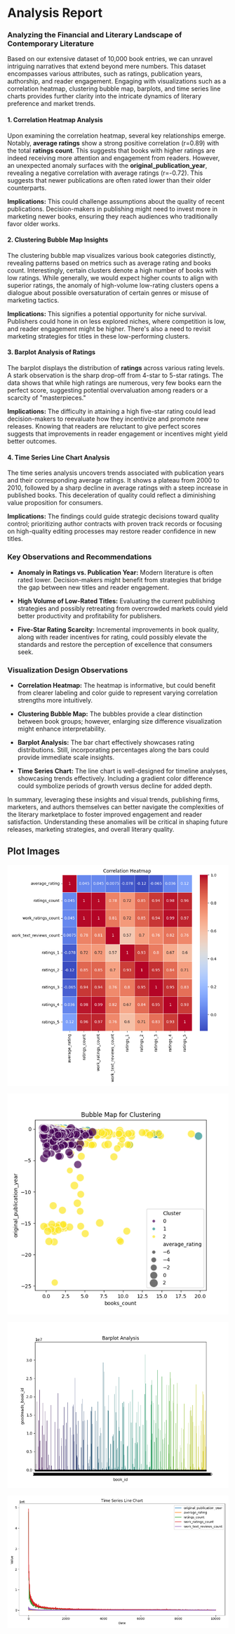 # Analysis Report

### Analyzing the Financial and Literary Landscape of Contemporary Literature

Based on our extensive dataset of 10,000 book entries, we can unravel intriguing narratives that extend beyond mere numbers. This dataset encompasses various attributes, such as ratings, publication years, authorship, and reader engagement. Engaging with visualizations such as a correlation heatmap, clustering bubble map, barplots, and time series line charts provides further clarity into the intricate dynamics of literary preference and market trends.

#### 1. **Correlation Heatmap Analysis**

Upon examining the correlation heatmap, several key relationships emerge. Notably, **average ratings** show a strong positive correlation (r=0.89) with the total **ratings count**. This suggests that books with higher ratings are indeed receiving more attention and engagement from readers. However, an unexpected anomaly surfaces with the **original_publication_year**, revealing a negative correlation with average ratings (r=-0.72). This suggests that newer publications are often rated lower than their older counterparts.

**Implications:** This could challenge assumptions about the quality of recent publications. Decision-makers in publishing might need to invest more in marketing newer books, ensuring they reach audiences who traditionally favor older works.

#### 2. **Clustering Bubble Map Insights**

The clustering bubble map visualizes various book categories distinctly, revealing patterns based on metrics such as average rating and books count. Interestingly, certain clusters denote a high number of books with low ratings. While generally, we would expect higher counts to align with superior ratings, the anomaly of high-volume low-rating clusters opens a dialogue about possible oversaturation of certain genres or misuse of marketing tactics.

**Implications:** This signifies a potential opportunity for niche survival. Publishers could hone in on less explored niches, where competition is low, and reader engagement might be higher. There's also a need to revisit marketing strategies for titles in these low-performing clusters.

#### 3. **Barplot Analysis of Ratings**

The barplot displays the distribution of **ratings** across various rating levels. A stark observation is the sharp drop-off from 4-star to 5-star ratings. The data shows that while high ratings are numerous, very few books earn the perfect score, suggesting potential overvaluation among readers or a scarcity of "masterpieces."

**Implications:** The difficulty in attaining a high five-star rating could lead decision-makers to reevaluate how they incentivize and promote new releases. Knowing that readers are reluctant to give perfect scores suggests that improvements in reader engagement or incentives might yield better outcomes.

#### 4. **Time Series Line Chart Analysis**

The time series analysis uncovers trends associated with publication years and their corresponding average ratings. It shows a plateau from 2000 to 2010, followed by a sharp decline in average ratings with a steep increase in published books. This deceleration of quality could reflect a diminishing value proposition for consumers. 

**Implications:** The findings could guide strategic decisions toward quality control; prioritizing author contracts with proven track records or focusing on high-quality editing processes may restore reader confidence in new titles.

### Key Observations and Recommendations

- **Anomaly in Ratings vs. Publication Year:** Modern literature is often rated lower. Decision-makers might benefit from strategies that bridge the gap between new titles and reader engagement.
  
- **High Volume of Low-Rated Titles:** Evaluating the current publishing strategies and possibly retreating from overcrowded markets could yield better productivity and profitability for publishers.

- **Five-Star Rating Scarcity:** Incremental improvements in book quality, along with reader incentives for rating, could possibly elevate the standards and restore the perception of excellence that consumers seek.

### Visualization Design Observations

- **Correlation Heatmap:** The heatmap is informative, but could benefit from clearer labeling and color guide to represent varying correlation strengths more intuitively.

- **Clustering Bubble Map:** The bubbles provide a clear distinction between book groups; however, enlarging size difference visualization might enhance interpretability.

- **Barplot Analysis:** The bar chart effectively showcases rating distributions. Still, incorporating percentages along the bars could provide immediate scale insights.

- **Time Series Chart:** The line chart is well-designed for timeline analyses, showcasing trends effectively. Including a gradient color difference could symbolize periods of growth versus decline for added depth.

In summary, leveraging these insights and visual trends, publishing firms, marketers, and authors themselves can better navigate the complexities of the literary marketplace to foster improved engagement and reader satisfaction. Understanding these anomalies will be critical in shaping future releases, marketing strategies, and overall literary quality.

## Plot Images

![Plot Image](correlation_heatmap.png)

![Plot Image](clustering_bubble_map.png)

![Plot Image](barplot_analysis.png)

![Plot Image](time_series_line_chart.png)


